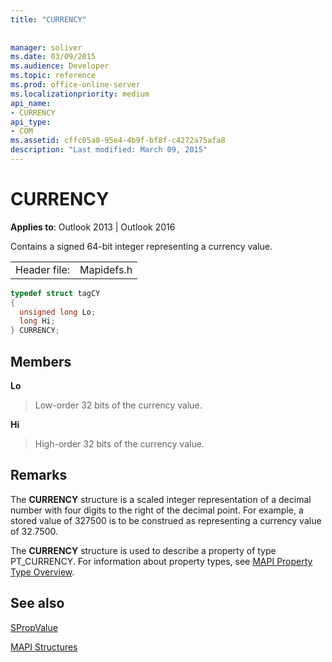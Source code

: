 ```yaml
---
title: "CURRENCY"
 
 
manager: soliver
ms.date: 03/09/2015
ms.audience: Developer
ms.topic: reference
ms.prod: office-online-server
ms.localizationpriority: medium
api_name:
- CURRENCY
api_type:
- COM
ms.assetid: cffc05a0-95e4-4b9f-bf8f-c4272a75afa8
description: "Last modified: March 09, 2015"
---
```


# CURRENCY

  
  
**Applies to**: Outlook 2013 | Outlook 2016 
  
Contains a signed 64-bit integer representing a currency value. 
  
|||
|:-----|:-----|
|Header file:  <br/> |Mapidefs.h  <br/> |
   
```cpp
typedef struct tagCY
{
  unsigned long Lo;
  long Hi;
} CURRENCY;

```

## Members

 **Lo**
  
> Low-order 32 bits of the currency value. 
    
 **Hi**
  
> High-order 32 bits of the currency value.
    
## Remarks

The **CURRENCY** structure is a scaled integer representation of a decimal number with four digits to the right of the decimal point. For example, a stored value of 327500 is to be construed as representing a currency value of 32.7500. 
  
The **CURRENCY** structure is used to describe a property of type PT_CURRENCY. For information about property types, see [MAPI Property Type Overview](mapi-property-type-overview.md).
  
## See also



[SPropValue](spropvalue.md)


[MAPI Structures](mapi-structures.md)

